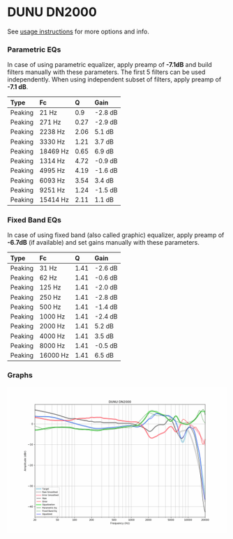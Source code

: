 # DUNU DN2000
See [usage instructions](https://github.com/jaakkopasanen/AutoEq#usage) for more options and info.

### Parametric EQs
In case of using parametric equalizer, apply preamp of **-7.1dB** and build filters manually
with these parameters. The first 5 filters can be used independently.
When using independent subset of filters, apply preamp of **-7.1 dB**.

| Type    | Fc       |    Q | Gain    |
|:--------|:---------|:-----|:--------|
| Peaking | 21 Hz    | 0.9  | -2.8 dB |
| Peaking | 271 Hz   | 0.27 | -2.9 dB |
| Peaking | 2238 Hz  | 2.06 | 5.1 dB  |
| Peaking | 3330 Hz  | 1.21 | 3.7 dB  |
| Peaking | 18469 Hz | 0.65 | 6.9 dB  |
| Peaking | 1314 Hz  | 4.72 | -0.9 dB |
| Peaking | 4995 Hz  | 4.19 | -1.6 dB |
| Peaking | 6093 Hz  | 3.54 | 3.4 dB  |
| Peaking | 9251 Hz  | 1.24 | -1.5 dB |
| Peaking | 15414 Hz | 2.11 | 1.1 dB  |

### Fixed Band EQs
In case of using fixed band (also called graphic) equalizer, apply preamp of **-6.7dB**
(if available) and set gains manually with these parameters.

| Type    | Fc       |    Q | Gain    |
|:--------|:---------|:-----|:--------|
| Peaking | 31 Hz    | 1.41 | -2.6 dB |
| Peaking | 62 Hz    | 1.41 | -0.6 dB |
| Peaking | 125 Hz   | 1.41 | -2.0 dB |
| Peaking | 250 Hz   | 1.41 | -2.8 dB |
| Peaking | 500 Hz   | 1.41 | -1.4 dB |
| Peaking | 1000 Hz  | 1.41 | -2.4 dB |
| Peaking | 2000 Hz  | 1.41 | 5.2 dB  |
| Peaking | 4000 Hz  | 1.41 | 3.5 dB  |
| Peaking | 8000 Hz  | 1.41 | -0.5 dB |
| Peaking | 16000 Hz | 1.41 | 6.5 dB  |

### Graphs
![](./DUNU%20DN2000.png)